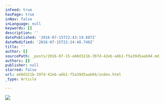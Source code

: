 ```yaml
---
inFeed: true
hasPage: true
inNav: false
inLanguage: null
keywords: []
description: ''
datePublished: '2016-07-15T22:43:19.887Z'
dateModified: '2016-07-15T22:14:48.746Z'
title: ''
author: []
sourcePath: _posts/2016-07-15-a60d321b-397d-42eb-a6b1-f5a39d5aab04.md
authors: []
publisher: null
starred: false
url: a60d321b-397d-42eb-a6b1-f5a39d5aab04/index.html
_type: Article

---
```

![](https://the-grid-user-content.s3-us-west-2.amazonaws.com/7e71018a-5f4e-4f00-9f37-692533bb2da9.jpg)